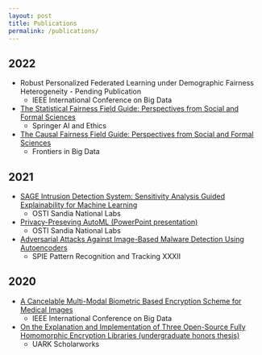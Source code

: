 ```yaml
---
layout: post
title: Publications
permalink: /publications/
---
```


## 2022

* Robust Personalized Federated Learning under Demographic Fairness Heterogeneity - Pending Publication
  * IEEE International Conference on Big Data
* [The Statistical Fairness Field Guide: Perspectives from Social and Formal Sciences](https://link.springer.com/article/10.1007/s43681-022-00183-3)
  * Springer AI and Ethics
* [The Causal Fairness Field Guide: Perspectives from Social and Formal Sciences](https://www.frontiersin.org/articles/10.3389/fdata.2022.892837/full)
  * Frontiers in Big Data

## 2021
* [SAGE Intrusion Detection System: Sensitivity Analysis Guided Explainability for Machine Learning](https://www.osti.gov/biblio/1820253)
  * OSTI Sandia National Labs
* [Privacy-Preseving AutoML (PowerPoint presentation)](https://www.osti.gov/servlets/purl/1877808)
  * OSTI Sandia National Labs
* [Adversarial Attacks Against Image-Based Malware Detection Using Autoencoders](https://www.spiedigitallibrary.org/conference-proceedings-of-spie/11735/117350A/Adversarial-attacks-against-image-based-malware-detection-using-autoencoders/10.1117/12.2587923.short)
  * SPIE Pattern Recognition and Tracking XXXII

## 2020
* [A Cancelable Multi-Modal Biometric Based Encryption Scheme for Medical Images](https://ieeexplore.ieee.org/abstract/document/9377901/)
  * IEEE International Conference on Big Data
* [On the Explanation and Implementation of Three Open-Source Fully Homomorphic Encryption Libraries (undergraduate honors thesis)](https://scholarworks.uark.edu/csceuht/77/)
  * UARK Scholarworks 
